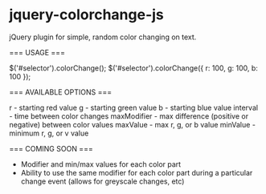 jquery-colorchange-js
=====================

jQuery plugin for simple, random color changing on text.

=== USAGE ===

$('#selector').colorChange();
$('#selector').colorChange({ r: 100, g: 100, b: 100 });

=== AVAILABLE OPTIONS ===

r	- starting red value
g	- starting green value
b -	starting blue value
interval -	time between color changes
maxModifier	- max difference (positive or negative) between color values
maxValue -	max r, g, or b value
minValue -	minimum r, g, or v value

=== COMING SOON ===
+ Modifier and min/max values for each color part
+ Ability to use the same modifier for each color part during a particular change event (allows for greyscale changes, etc)

